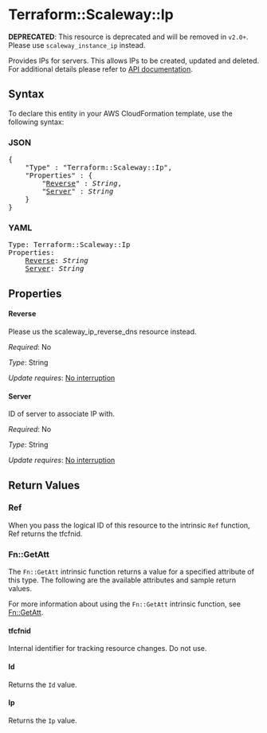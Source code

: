 # Terraform::Scaleway::Ip

**DEPRECATED**: This resource is deprecated and will be removed in `v2.0+`.
Please use `scaleway_instance_ip` instead.

Provides IPs for servers. This allows IPs to be created, updated and deleted.
For additional details please refer to [API documentation](https://developer.scaleway.com/#ips).

## Syntax

To declare this entity in your AWS CloudFormation template, use the following syntax:

### JSON

<pre>
{
    "Type" : "Terraform::Scaleway::Ip",
    "Properties" : {
        "<a href="#reverse" title="Reverse">Reverse</a>" : <i>String</i>,
        "<a href="#server" title="Server">Server</a>" : <i>String</i>
    }
}
</pre>

### YAML

<pre>
Type: Terraform::Scaleway::Ip
Properties:
    <a href="#reverse" title="Reverse">Reverse</a>: <i>String</i>
    <a href="#server" title="Server">Server</a>: <i>String</i>
</pre>

## Properties

#### Reverse

Please us the scaleway_ip_reverse_dns resource instead.

_Required_: No

_Type_: String

_Update requires_: [No interruption](https://docs.aws.amazon.com/AWSCloudFormation/latest/UserGuide/using-cfn-updating-stacks-update-behaviors.html#update-no-interrupt)

#### Server

ID of server to associate IP with.

_Required_: No

_Type_: String

_Update requires_: [No interruption](https://docs.aws.amazon.com/AWSCloudFormation/latest/UserGuide/using-cfn-updating-stacks-update-behaviors.html#update-no-interrupt)

## Return Values

### Ref

When you pass the logical ID of this resource to the intrinsic `Ref` function, Ref returns the tfcfnid.

### Fn::GetAtt

The `Fn::GetAtt` intrinsic function returns a value for a specified attribute of this type. The following are the available attributes and sample return values.

For more information about using the `Fn::GetAtt` intrinsic function, see [Fn::GetAtt](https://docs.aws.amazon.com/AWSCloudFormation/latest/UserGuide/intrinsic-function-reference-getatt.html).

#### tfcfnid

Internal identifier for tracking resource changes. Do not use.

#### Id

Returns the <code>Id</code> value.

#### Ip

Returns the <code>Ip</code> value.

